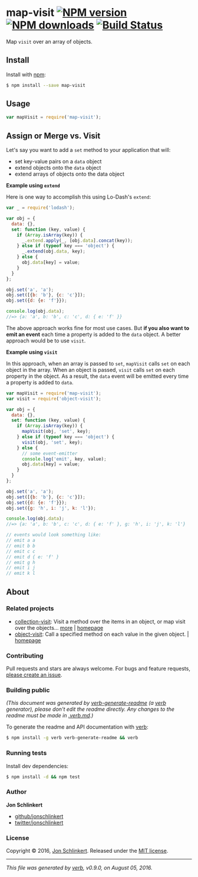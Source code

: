 # map-visit [![NPM version](https://img.shields.io/npm/v/map-visit.svg?style=flat)](https://www.npmjs.com/package/map-visit) [![NPM downloads](https://img.shields.io/npm/dm/map-visit.svg?style=flat)](https://npmjs.org/package/map-visit) [![Build Status](https://img.shields.io/travis/jonschlinkert/map-visit.svg?style=flat)](https://travis-ci.org/jonschlinkert/map-visit)

Map `visit` over an array of objects.

## Install

Install with [npm](https://www.npmjs.com/):

```sh
$ npm install --save map-visit
```

## Usage

```js
var mapVisit = require('map-visit');
```

## Assign or Merge vs. Visit

Let's say you want to add a `set` method to your application that will:

* set key-value pairs on a `data` object
* extend objects onto the `data` object
* extend arrays of objects onto the data object

**Example using `extend`**

Here is one way to accomplish this using Lo-Dash's `extend`:

```js
var _ = require('lodash');

var obj = {
  data: {},
  set: function (key, value) {
    if (Array.isArray(key)) {
      _.extend.apply(_, [obj.data].concat(key));
    } else if (typeof key === 'object') {
      _.extend(obj.data, key);
    } else {
      obj.data[key] = value;
    }
  }
};

obj.set('a', 'a');
obj.set([{b: 'b'}, {c: 'c'}]);
obj.set({d: {e: 'f'}});

console.log(obj.data);
//=> {a: 'a', b: 'b', c: 'c', d: { e: 'f' }}
```

The above approach works fine for most use cases. But **if you also want to emit an event** each time a property is added to the `data` object. A better approach would be to use `visit`.

**Example using `visit`**

In this approach, when an array is passed to `set`, `mapVisit` calls `set` on each object in the array. When an object is passed, `visit` calls `set` on each property in the object. As a result, the `data` event will be emitted every time a property is added to `data`.

```js
var mapVisit = require('map-visit');
var visit = require('object-visit');

var obj = {
  data: {},
  set: function (key, value) {
    if (Array.isArray(key)) {
      mapVisit(obj, 'set', key);
    } else if (typeof key === 'object') {
      visit(obj, 'set', key);
    } else {
      // some event-emitter
      console.log('emit', key, value);
      obj.data[key] = value;
    }
  }
};

obj.set('a', 'a');
obj.set([{b: 'b'}, {c: 'c'}]);
obj.set({d: {e: 'f'}});
obj.set({g: 'h', i: 'j', k: 'l'});

console.log(obj.data);
//=> {a: 'a', b: 'b', c: 'c', d: { e: 'f' }, g: 'h', i: 'j', k: 'l'}

// events would look something like:
// emit a a
// emit b b
// emit c c
// emit d { e: 'f' }
// emit g h
// emit i j
// emit k l
```

## About

### Related projects

* [collection-visit](https://www.npmjs.com/package/collection-visit): Visit a method over the items in an object, or map visit over the objects… [more](https://github.com/jonschlinkert/collection-visit) | [homepage](https://github.com/jonschlinkert/collection-visit "Visit a method over the items in an object, or map visit over the objects in an array.")
* [object-visit](https://www.npmjs.com/package/object-visit): Call a specified method on each value in the given object. | [homepage](https://github.com/jonschlinkert/object-visit "Call a specified method on each value in the given object.")

### Contributing

Pull requests and stars are always welcome. For bugs and feature requests, [please create an issue](../../issues/new).

### Building public

_(This document was generated by [verb-generate-readme](https://github.com/verbose/verb-generate-readme) (a [verb](https://github.com/verbose/verb) generator), please don't edit the readme directly. Any changes to the readme must be made in [.verb.md](.verb.md).)_

To generate the readme and API documentation with [verb](https://github.com/verbose/verb):

```sh
$ npm install -g verb verb-generate-readme && verb
```

### Running tests

Install dev dependencies:

```sh
$ npm install -d && npm test
```

### Author

**Jon Schlinkert**

* [github/jonschlinkert](https://github.com/jonschlinkert)
* [twitter/jonschlinkert](http://twitter.com/jonschlinkert)

### License

Copyright © 2016, [Jon Schlinkert](https://github.com/jonschlinkert).
Released under the [MIT license](https://github.com/jonschlinkert/map-visit/blob/master/LICENSE).

***

_This file was generated by [verb](https://github.com/verbose/verb), v0.9.0, on August 05, 2016._
